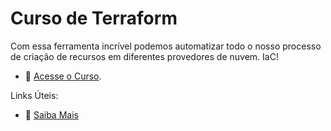 # Curso de Terraform

Com essa ferramenta incrível podemos automatizar todo o nosso processo de criação de recursos em diferentes provedores de nuvem. IaC!

- :movie_camera: [Acesse o Curso](https://academy.especializati.com.br/curso/terraform).


Links Úteis:

- :tada: [Saiba Mais](https://linktr.ee/especializati)